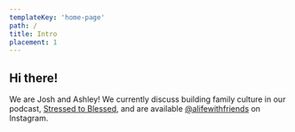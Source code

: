 ```yaml
---
templateKey: 'home-page'
path: /
title: Intro
placement: 1
---
```


## Hi there!

We are Josh and Ashley! We currently discuss building family culture in our podcast, [Stressed to Blessed](/podcast), and are available [@alifewithfriends](https://www.instagram.com/alifewithfriends/) on Instagram.
